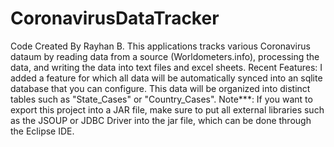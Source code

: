 # CoronavirusDataTracker
Code Created By Rayhan B.
This applications tracks various Coronavirus dataum by reading data from a source (Worldometers.info), processing the data, and writing the data into text files and excel sheets. 
Recent Features: I added a feature for which all data will be automatically synced into an sqlite database that you can configure. This data will be organized into distinct tables such as "State_Cases" or "Country_Cases". 
Note***: If you want to export this project into a JAR file, make sure to put all external libraries such as the JSOUP or JDBC Driver into the jar file, which can be done through the Eclipse IDE. 
